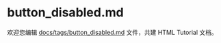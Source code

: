 button_disabled.md
===

欢迎您编辑 <a target="__blank" href="https://github.com/jaywcjlove/html-tutorial/blob/master/docs/tags/button_disabled.md">docs/tags/button_disabled.md</a> 文件，共建 HTML Tutorial 文档。